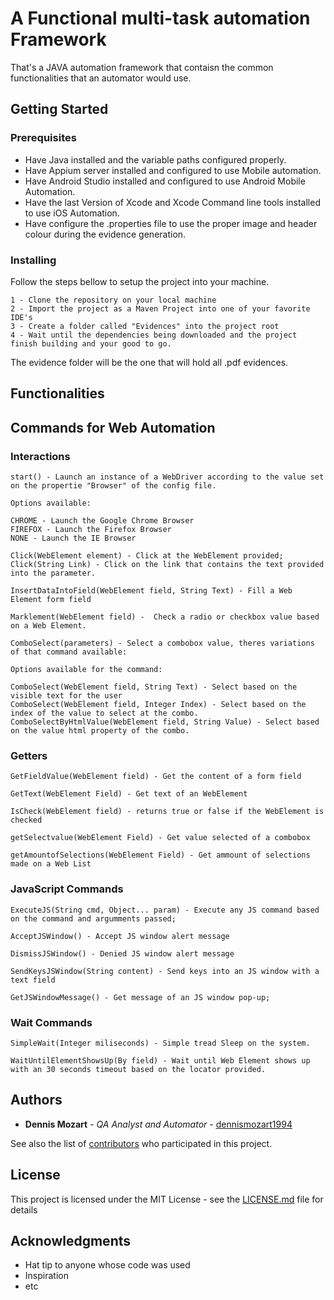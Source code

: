 # A Functional multi-task automation Framework

That's a JAVA automation framework that contaisn the common functionalities that an automator would use.

## Getting Started



### Prerequisites

* Have Java installed and the variable paths configured properly.
* Have Appium server installed and configured to use Mobile automation.
* Have Android Studio installed and configured to use Android Mobile Automation.
* Have the last Version of Xcode and Xcode Command line tools installed to use iOS Automation.
* Have configure the .properties file to use the proper image and header colour during the evidence generation.

### Installing

Follow the steps bellow to setup the project into your machine.
```
1 - Clone the repository on your local machine
2 - Import the project as a Maven Project into one of your favorite IDE's
3 - Create a folder called "Evidences" into the project root
4 - Wait until the dependencies being downloaded and the project finish building and your good to go.
```
The evidence folder will be the one that will hold all .pdf evidences.

## Functionalities

## Commands for Web Automation

### Interactions
```
start() - Launch an instance of a WebDriver according to the value set on the propertie "Browser" of the config file.

Options available:

CHROME - Launch the Google Chrome Browser
FIREFOX - Launch the Firefox Browser
NONE - Launch the IE Browser
```

```
Click(WebElement element) - Click at the WebElement provided;
Click(String Link) - Click on the link that contains the text provided into the parameter.
```

``` 
InsertDataIntoField(WebElement field, String Text) - Fill a Web Element form field
```


``` 
Marklement(WebElement field) -  Check a radio or checkbox value based on a Web Element. 
```

``` 
ComboSelect(parameters) - Select a combobox value, theres variations of that command available:

Options available for the command:

ComboSelect(WebElement field, String Text) - Select based on the visible text for the user
ComboSelect(WebElement field, Integer Index) - Select based on the index of the value to select at the combo.
ComboSelectByHtmlValue(WebElement field, String Value) - Select based on the value html property of the combo.

```

### Getters
```
GetFieldValue(WebElement field) - Get the content of a form field
```

```
GetText(WebElement Field) - Get text of an WebElement
```

```
IsCheck(WebElement field) - returns true or false if the WebElement is checked
```

```
getSelectvalue(WebElement Field) - Get value selected of a combobox
```

```
getAmountofSelections(WebElement Field) - Get ammount of selections made on a Web List
```

### JavaScript Commands
```
ExecuteJS(String cmd, Object... param) - Execute any JS command based on the command and argumments passed;
```

```
AcceptJSWindow() - Accept JS window alert message
```

```
DismissJSWindow() - Denied JS window alert message
```

```
SendKeysJSWindow(String content) - Send keys into an JS window with a text field
```

```
GetJSWindowMessage() - Get message of an JS window pop-up;
```

### Wait Commands
```
SimpleWait(Integer miliseconds) - Simple tread Sleep on the system.
```

```
WaitUntilElementShowsUp(By field) - Wait until Web Element shows up with an 30 seconds timeout based on the locator provided.
```

## Authors

* **Dennis Mozart** - *QA Analyst and Automator* - [dennismozart1994](https://github.com/dennismozart1994)

See also the list of [contributors](https://github.com/your/project/contributors) who participated in this project.

## License

This project is licensed under the MIT License - see the [LICENSE.md](LICENSE.md) file for details

## Acknowledgments
* Hat tip to anyone whose code was used
* Inspiration
* etc
